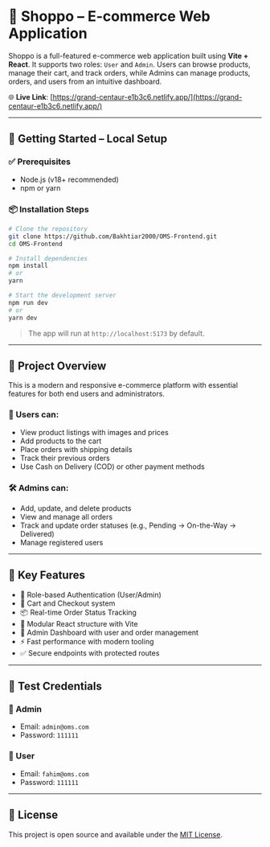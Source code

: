 # 💼 Shoppo – E-commerce Web Application

Shoppo is a full-featured e-commerce web application built using **Vite + React**. It supports two roles: `User` and `Admin`. Users can browse products, manage their cart, and track orders, while Admins can manage products, orders, and users from an intuitive dashboard.

🌐 **Live Link**: [https://grand-centaur-e1b3c6.netlify.app/](https://grand-centaur-e1b3c6.netlify.app/)

---

## 🚀 Getting Started – Local Setup

### ✅ Prerequisites

- Node.js (v18+ recommended)
- npm or yarn

### 📦 Installation Steps

```bash
# Clone the repository
git clone https://github.com/Bakhtiar2000/OMS-Frontend.git
cd OMS-Frontend

# Install dependencies
npm install
# or
yarn

# Start the development server
npm run dev
# or
yarn dev
```

> The app will run at `http://localhost:5173` by default.

---

## 🧠 Project Overview

This is a modern and responsive e-commerce platform with essential features for both end users and administrators.

### 👤 Users can:

- View product listings with images and prices
- Add products to the cart
- Place orders with shipping details
- Track their previous orders
- Use Cash on Delivery (COD) or other payment methods

### 🛠️ Admins can:

- Add, update, and delete products
- View and manage all orders
- Track and update order statuses (e.g., Pending → On-the-Way → Delivered)
- Manage registered users

---

## 🌟 Key Features

- 🔐 Role-based Authentication (User/Admin)
- 🛒 Cart and Checkout system
- 📦 Real-time Order Status Tracking
- 📁 Modular React structure with Vite
- 👤 Admin Dashboard with user and order management
- ⚡ Fast performance with modern tooling
- ✅ Secure endpoints with protected routes

---

## 🔪 Test Credentials

### 👤 Admin

- Email: `admin@oms.com`
- Password: `111111`

### 👤 User

- Email: `fahim@oms.com`
- Password: `111111`

---

## 📝 License

This project is open source and available under the [MIT License](LICENSE).
